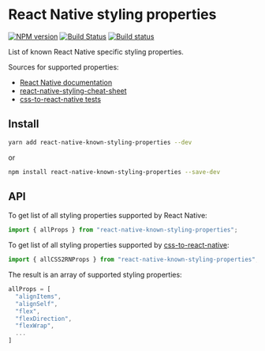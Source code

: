 # React Native styling properties

[![NPM version](https://img.shields.io/npm/v/react-native-known-styling-properties.svg)](https://www.npmjs.com/package/react-native-known-styling-properties)
[![Build Status](https://travis-ci.org/kristerkari/react-native-known-styling-properties.svg?branch=master)](https://travis-ci.org/kristerkari/react-native-known-styling-properties)
[![Build status](https://ci.appveyor.com/api/projects/status/4upf25j0k8d866s0/branch/master?svg=true)](https://ci.appveyor.com/project/kristerkari/react-native-known-styling-properties/branch/master)

List of known React Native specific styling properties.

Sources for supported properties:

* [React Native documentation](https://facebook.github.io/react-native/docs/layout-props.html)
* [react-native-styling-cheat-sheet](https://github.com/vhpoet/react-native-styling-cheat-sheet)
* [css-to-react-native tests](https://github.com/styled-components/css-to-react-native/tree/master/src/__tests__)

## Install

```sh
yarn add react-native-known-styling-properties --dev
```

or

```sh
npm install react-native-known-styling-properties --save-dev
```

## API

To get list of all styling properties supported by React Native:

```js
import { allProps } from "react-native-known-styling-properties";
```

To get list of all styling properties supported by [css-to-react-native](https://github.com/styled-components/css-to-react-native):

```js
import { allCSS2RNProps } from "react-native-known-styling-properties";
```

The result is an array of supported styling properties:

```js
allProps = [
  "alignItems",
  "alignSelf",
  "flex",
  "flexDirection",
  "flexWrap",
  ...
]
```

